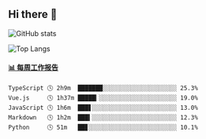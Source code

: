 ## Hi there 👋

![GitHub stats](https://github-readme-stats.orilight.top/api?username=orilights)

![Top Langs](https://github-readme-stats.orilight.top/api/top-langs/?username=orilights&layout=compact)

<!-- waka-box start -->
#### <a href="https://gist.github.com/92c8d5b388768c10efcba86e82b7c4fb" target="_blank">📊 每周工作报告</a>
```text
TypeScript 🕓 2h9m  ███████░░░░░░░░░░░░░░░░░░░░░ 25.3%
Vue.js     🕓 1h37m █████▎░░░░░░░░░░░░░░░░░░░░░░ 19.0%
JavaScript 🕓 1h6m  ███▋░░░░░░░░░░░░░░░░░░░░░░░░ 13.0%
Markdown   🕓 1h2m  ███▍░░░░░░░░░░░░░░░░░░░░░░░░ 12.3%
Python     🕓 51m   ██▊░░░░░░░░░░░░░░░░░░░░░░░░░ 10.1%
```
<!-- Powered by https://github.com/journey-ad/waka-box-go . -->
<!-- waka-box end -->
